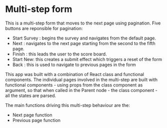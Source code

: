 # Multi-step form

This is a multi-step form that moves to the next page using pagination. Five buttons are reponsible for pagination:

 - Start Survey : begins the survey and navigates from the default page.
 - Next : navigates to the next page starting from the second to the fifth page.
 - Finish : this leads the user to the score board.
 - Start New: this creates a submit effect which triggers a reset of the form
 - Back : this is used to navigate to previous pages in the form
 
 This app was built with a combination of React class and functional components. The individual pages involved in the multi-step 
 are built with functional components - using props from the class component as argument, so that when called in the Parent node - the class component - 
 all the states are parsed.
 
 The main functions driving this multi-step behaviour are the:
 
 - Next page function
 - Previous page function
